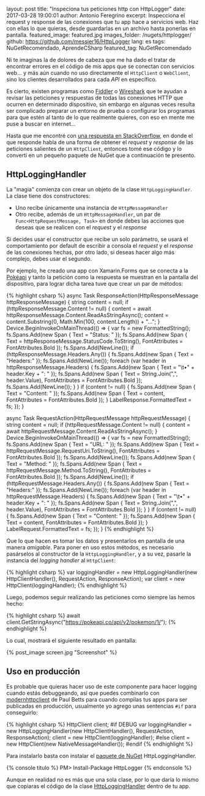 layout: post
title: "Inspeciona tus peticiones http con HttpLogger"
date: 2017-03-28 19:00:01
author: Antonio Feregrino
excerpt: Inspecciona el request y response de las conexiones que tu app hace a servicios web. Haz con ellas lo que quieras, desde guardarlas en un archivo hasta ponerlas en pantalla.
featured_image: featured.jpg
images_folder: /nugets/httplogger/
github: https://github.com/messier16/HttpLogger
lang: es
tags: NuGetRecomendado, AprendeCSharp
featured_tag: NuGetRecomendado

Ni te imaginas la de dolores de cabeza que me ha dado el tratar de encontrar errores en el código de mis apps que se conectan con servicios web... y más aún cuando no uso directamente el `HttpClient` o `WebClient`, sino los clientes desarrollados para cada *API* en específico.

Es cierto, existen programas como <a href="http://www.telerik.com/fiddler" target="_blank">Fiddler</a> o <a href="https://www.wireshark.org/" target="_blank">Wireshark</a> que te ayudan a revisar las peticiones y respuestas de todas las conexiones HTTP que ocurren en determinado dispositivo, sin embargo en algunas veces resulta ser complicado preparar un entorno de prueba o configurar los programas para que estén al tanto de lo que realmente quieres, con eso en mente me puse a buscar en internet...

Hasta que me encontré con <a href="http://stackoverflow.com/a/18925296" target="_blank">una respuesta en StackOverflow</a>, en donde el que responde habla de una forma de obtener el *request* y *response* de las peticiones salientes de un `HttpClient`, entonces tomé ese código y lo convertí en un pequeño paquete de NuGet que a continuación te presento.

## HttpLoggingHandler  
La "magia" comienza con crear un objeto de la clase `HttpLoggingHandler`. La clase tiene dos constructores:  

 - Uno recibe únicamente una instancia de `HttpMessageHandler`  
 - Otro recibe, además de un `HttpMessageHandler`, un par de `Func<HttpRequestMessage, Task>` en donde debes las acciones que deseas que se realicen con el *request* y el *response*  

Si decides usar el constructor que recibe un solo parámetro, se usará el comportamiento por default de escribir a consola el *request* y el *response* de las conexiones hechas, por otro lado, si deseas hacer algo más complejo, debes usar el segundo. 

Por ejemplo, he creado una app con Xamarin.Forms que se conecta a la <a href="https://pokeapi.co/" target="_blank">Pokéapi</a> y tanto la petición como la respuesta se muestran en la pantalla del dispositivo, para lograr dicha tarea tuve que crear un par de métodos:  

{% highlight csharp %}
async Task ResponseAction(HttpResponseMessage httpResponseMessage)
{
    string content = null;
    if (httpResponseMessage.Content != null)
    {
        content = await httpResponseMessage.Content.ReadAsStringAsync();
        content = content.Substring(0, Math.Min(100, content.Length)) + "...";
    }
    Device.BeginInvokeOnMainThread(() =>
    {
        var fs = new FormattedString();
        fs.Spans.Add(new Span { Text = "Status: " });
        fs.Spans.Add(new Span { Text = httpResponseMessage.StatusCode.ToString(), FontAttributes = FontAttributes.Bold });
        fs.Spans.Add(NewLine());
        if (httpResponseMessage.Headers.Any())
        {
            fs.Spans.Add(new Span { Text = "Headers:" });
            fs.Spans.Add(NewLine());
            foreach (var header in httpResponseMessage.Headers)
            {
                fs.Spans.Add(new Span { Text = "\t•" + header.Key + ": " });
                fs.Spans.Add(new Span { Text = String.Join(",", header.Value), FontAttributes = FontAttributes.Bold });
                fs.Spans.Add(NewLine());
            }
        }
        if (content != null)
        {
            fs.Spans.Add(new Span { Text = "Content: " });
            fs.Spans.Add(new Span { Text = content, FontAttributes = FontAttributes.Bold });
        }
        LabelResponse.FormattedText = fs;
    });
}

async Task RequestAction(HttpRequestMessage httpRequestMessage)
{
    string content = null;
    if (httpRequestMessage.Content != null)
    {
        content = await httpRequestMessage.Content.ReadAsStringAsync();
    }
    Device.BeginInvokeOnMainThread(() =>
    {
        var fs = new FormattedString();
        fs.Spans.Add(new Span { Text = "URL: " });
        fs.Spans.Add(new Span { Text = httpRequestMessage.RequestUri.ToString(), FontAttributes = FontAttributes.Bold });
        fs.Spans.Add(NewLine());
        fs.Spans.Add(new Span { Text = "Method: " });
        fs.Spans.Add(new Span { Text = httpRequestMessage.Method.ToString(), FontAttributes = FontAttributes.Bold });
        fs.Spans.Add(NewLine());
        if (httpRequestMessage.Headers.Any())
        {
            fs.Spans.Add(new Span { Text = "Headers:" });
            fs.Spans.Add(NewLine());
            foreach (var header in httpRequestMessage.Headers)
            {
                fs.Spans.Add(new Span { Text = "\t•" + header.Key + ": " });
                fs.Spans.Add(new Span { Text = String.Join(",", header.Value), FontAttributes = FontAttributes.Bold });
            }
        }
        if (content != null)
        {
            fs.Spans.Add(new Span { Text = "Content: " });
            fs.Spans.Add(new Span { Text = content, FontAttributes = FontAttributes.Bold });
        }
        LabelRequest.FormattedText = fs;
    });
}
{% endhighlight %}   

Que lo que hacen es tomar los datos y presentarlos en pantalla de una manera *amigable*. Para poner en uso estos métodos, es necesario pasárselos al constructor de la `HttpLoggingHandler`, y a su vez, pasarle la instancia del *logging handler* al `HttpClient`:  

{% highlight csharp %}
var loggingHandler = new HttpLoggingHandler(new HttpClientHandler(), 
                                            RequestAction, 
                                            ResponseAction);
var client = new HttpClient(loggingHandler);
{% endhighlight %}  

Luego, podemos seguir realizando las peticiones como siempre las hemos hecho:  

{% highlight csharp %}
await client.GetStringAsync("https://pokeapi.co/api/v2/pokemon/1/");
{% endhighlight %}  

Lo cual, mostrará el siguiente resultado en pantalla:  

{% post_image screen.jpg "Screenshot" %}  

## Uso en producción  
Es probable que quieras hacer uso de este componente para hacer logging cuando estás debuggeando, así que puedes combinarlo con <a href="https://www.nuget.org/packages/modernhttpclient/" target="_blank">modernhttpclient</a> de Paul Betts para cuando compilas tus apps para ser publicadas en producción, usualmente yo agrego unas sentencias `#if` para conseguirlo:  


{% highlight csharp %}
HttpClient client;
#if DEBUG
var loggingHandler = new HttpLoggingHandler(new HttpClientHandler(), 
                                            RequestAction, 
                                            ResponseAction);
client = new HttpClient(loggingHandler);
#else
client = new HttpClient(new NativeMessageHandler());
#endif
{% endhighlight %}  

Para instalarlo basta con instalar el <a href="https://www.nuget.org/packages/HttpLogger/" target="_blank">paquete de NuGet</a> HttpLoggingHandler.

{% console titulo %}
PM> Install-Package HttpLogger
{% endconsole %}

Aunque en realidad no es más que una sola clase, por lo que daría lo mismo que copiaras el código de la clase <a href="https://github.com/messier16/HttpLogger/blob/master/HttpLogger/HttpLoggingHandler.cs" target="_blank">HttpLoggingHandler</a> dentro de tu app.